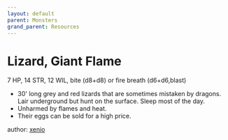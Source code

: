 ```yaml
---
layout: default
parent: Monsters
grand_parent: Resources
---
```

# Lizard, Giant Flame 
7 HP, 14 STR, 12 WIL, bite (d8+d8) or fire breath (d6+d6,blast)
- 30' long grey and red lizards that are sometimes mistaken by dragons. Lair underground but hunt on the surface. Sleep most of the day.
- Unharmed by flames and heat.
- Their eggs can be sold for a high price.

author: [xenio](https://xenioinabottle.blogspot.com)
